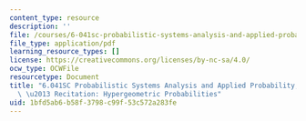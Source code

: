 ```yaml
---
content_type: resource
description: ''
file: /courses/6-041sc-probabilistic-systems-analysis-and-applied-probability-fall-2013/1bfd5ab6b58f3798c99f53c572a283fe_MIT6_041SCF13_Edit2_Take2_No13_Ch1_HypergeometicProbabilities.pdf
file_type: application/pdf
learning_resource_types: []
license: https://creativecommons.org/licenses/by-nc-sa/4.0/
ocw_type: OCWFile
resourcetype: Document
title: "6.041SC Probabilistic Systems Analysis and Applied Probability, Fall 2013Transcript\
  \ \u2013 Recitation: Hypergeometric Probabilities"
uid: 1bfd5ab6-b58f-3798-c99f-53c572a283fe
---
```

